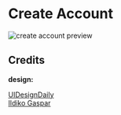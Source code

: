 # Create Account

![create account preview](https://user-images.githubusercontent.com/67356291/129403936-a8a05dc3-f3d8-4703-81fe-c2463951519b.png)

## Credits

**design:**

[UIDesignDaily](https://www.uidesigndaily.com/posts/figma-create-account-sign-up-day-1420)
<br/>
[Ildiko Gaspar](https://twitter.com/Ildiesign)

